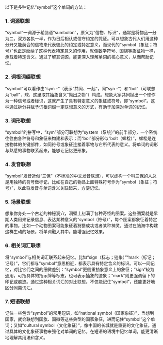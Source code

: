 以下是多种记忆“symbol”这个单词的方法：

### 1. 词源联想
“symbol”一词源于希腊语“sumbolon”，原义为“信物、标识”，通常是将物品一分为二，双方各执一半，作为日后相认或信守约定的凭证。可以想象古代人们用这种分开又能契合的信物来代表彼此的约定或特定意义，而现代的“symbol（象征；符号）”也正是延续了这种代表特定意义的作用，就像数学符号、国旗等象征物一样，承载着特定含义。通过了解其词源，能更深入理解单词的核心意义，从而帮助记忆。

### 2. 词根词缀联想
“symbol”可以看作由“sym -”（表示“共同、一起”，同“syn -”）和“bol”（可联想为“ball”，球，这里取其抽象含义“抛出之物”）构成。想象大家共同抛出一个球作为一种信号或者标识，这就产生了具有特定意义的象征或符号，即“symbol”。这种通过拆分并赋予词根词缀一定联想意义的方式，有助于加深对单词的记忆。

### 3. 词形联想
“symbol”的拼写中，“sym”部分可联想为“system（系统）”的前半部分，一个系统往往由各种符号和象征来构建和表示；而“bol”部分形似“bolt（螺栓）”，螺栓是连接物体的关键部件，如同符号或象征连接着事物与它所代表的意义。将单词的词形与熟悉的事物联系起来，能够让记忆更形象。

### 4. 发音联想
“symbol”发音近似“三保”（不标准的中文发音联想），可以虚构一个叫三保的人总是用独特的符号做标记，比如在自己的物品上画特殊符号作为“symbol（象征；符号）”，以此将发音与单词含义关联起来，方便记忆。

### 5. 场景联想
想象你身处一个古老的神秘洞穴，洞壁上刻满了各种奇怪的图案。这些图案就是早期人类用来记录信息、表达某种意义的“symbol（符号）”，每个图案都象征着特定的事物，比如一个动物图案可能象征着狩猎成功或者某种神灵。通过在脑海中构建这样生动的场景，将单词融入其中，能增强记忆效果。

### 6. 相关词汇联想
将“symbol”与相关词汇联系起来记忆。比如“sign（标志；迹象）”“mark（标记；记号）”，它们都与“symbol”意思相近，都表示具有特定含义的标识。可以一同记忆，对比它们之间的细微差别：“symbol”更侧重抽象意义上的象征；“sign”较为通用，可指具体的指示牌等标志，也可表示抽象的迹象；“mark”则更强调留下的印记或痕迹。通过这种相关词汇的对比联想，不仅能记住“symbol”，还能更好地区分同类词汇。

### 7. 短语联想
记住一些包含“symbol”的常用短语，如“national symbol（国家象征）”，当想到国家，就会联想到国旗、国徽等这些典型的国家象征，进而记住“symbol”这个单词；又如“cultural symbol（文化象征）”，像中国的长城就是重要的文化象征，通过具体的文化象征事物来强化对单词的记忆。在短语的语境中记忆单词，能更清晰地理解其用法和含义。 